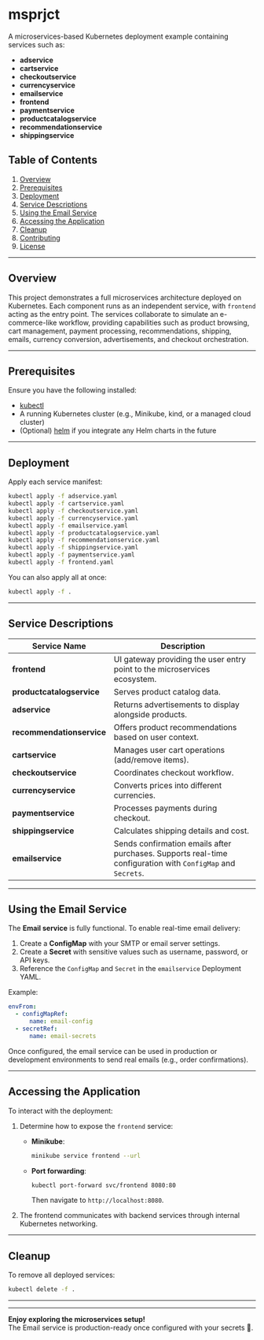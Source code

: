 # msprjct

A microservices-based Kubernetes deployment example containing services such as:

- **adservice**
- **cartservice**
- **checkoutservice**
- **currencyservice**
- **emailservice**
- **frontend**
- **paymentservice**
- **productcatalogservice**
- **recommendationservice**
- **shippingservice**

## Table of Contents

1. [Overview](#overview)  
2. [Prerequisites](#prerequisites)  
3. [Deployment](#deployment)  
4. [Service Descriptions](#service-descriptions)  
5. [Using the Email Service](#using-the-email-service)  
6. [Accessing the Application](#accessing-the-application)  
7. [Cleanup](#cleanup)  
8. [Contributing](#contributing)  
9. [License](#license)  

---

## Overview

This project demonstrates a full microservices architecture deployed on Kubernetes. Each component runs as an independent service, with `frontend` acting as the entry point. The services collaborate to simulate an e-commerce-like workflow, providing capabilities such as product browsing, cart management, payment processing, recommendations, shipping, emails, currency conversion, advertisements, and checkout orchestration.

---

## Prerequisites

Ensure you have the following installed:

- [kubectl](https://kubernetes.io/docs/tasks/tools/)
- A running Kubernetes cluster (e.g., Minikube, kind, or a managed cloud cluster)
- (Optional) [helm](https://helm.sh) if you integrate any Helm charts in the future

---

## Deployment

Apply each service manifest:

```sh
kubectl apply -f adservice.yaml
kubectl apply -f cartservice.yaml
kubectl apply -f checkoutservice.yaml
kubectl apply -f currencyservice.yaml
kubectl apply -f emailservice.yaml
kubectl apply -f productcatalogservice.yaml
kubectl apply -f recommendationservice.yaml
kubectl apply -f shippingservice.yaml
kubectl apply -f paymentservice.yaml
kubectl apply -f frontend.yaml
```

You can also apply all at once:

```sh
kubectl apply -f .
```

---

## Service Descriptions

| Service Name               | Description                                                                 |
|----------------------------|-----------------------------------------------------------------------------|
| **frontend**               | UI gateway providing the user entry point to the microservices ecosystem.  |
| **productcatalogservice**  | Serves product catalog data.                                                |
| **adservice**              | Returns advertisements to display alongside products.                       |
| **recommendationservice**  | Offers product recommendations based on user context.                       |
| **cartservice**            | Manages user cart operations (add/remove items).                           |
| **checkoutservice**        | Coordinates checkout workflow.                                              |
| **currencyservice**        | Converts prices into different currencies.                                  |
| **paymentservice**         | Processes payments during checkout.                                         |
| **shippingservice**        | Calculates shipping details and cost.                                       |
| **emailservice**           | Sends confirmation emails after purchases. Supports real-time configuration with `ConfigMap` and `Secrets`. |

---

## Using the Email Service

The **Email service** is fully functional. To enable real-time email delivery:

1. Create a **ConfigMap** with your SMTP or email server settings.
2. Create a **Secret** with sensitive values such as username, password, or API keys.
3. Reference the `ConfigMap` and `Secret` in the `emailservice` Deployment YAML.

Example:

```yaml
envFrom:
  - configMapRef:
      name: email-config
  - secretRef:
      name: email-secrets
```

Once configured, the email service can be used in production or development environments to send real emails (e.g., order confirmations).

---

## Accessing the Application

To interact with the deployment:

1. Determine how to expose the `frontend` service:
   - **Minikube**:
     ```sh
     minikube service frontend --url
     ```
   - **Port forwarding**:
     ```sh
     kubectl port-forward svc/frontend 8080:80
     ```
     Then navigate to `http://localhost:8080`.

2. The frontend communicates with backend services through internal Kubernetes networking.

---

## Cleanup

To remove all deployed services:

```sh
kubectl delete -f .
```

---

---

**Enjoy exploring the microservices setup!**  
The Email service is production-ready once configured with your secrets 🔑.
